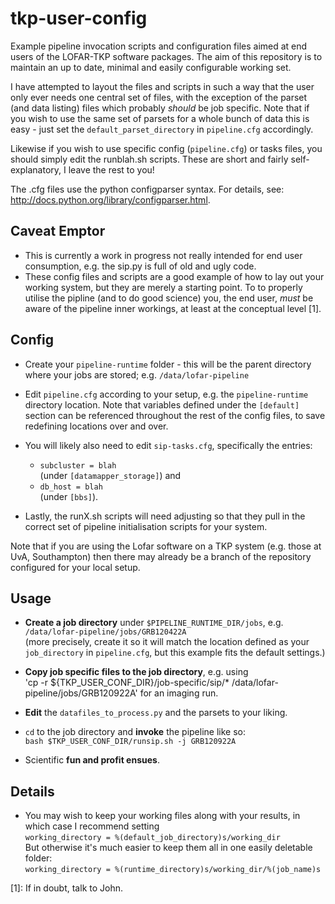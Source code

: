 tkp-user-config
===============

Example pipeline invocation scripts and configuration files aimed at end users of the LOFAR-TKP software packages. The aim of this repository is to maintain an up to date, minimal and easily configurable working set.

I have attempted to layout the files and scripts in such a way that the user only ever needs one central set of files, with the exception of the parset (and data listing) files which probably *should* be job specific. Note that if you wish to use the same set of parsets for a whole bunch of data this is easy - just set the `default_parset_directory` in `pipeline.cfg` accordingly.

Likewise if you wish to use specific config (`pipeline.cfg`) or tasks files, you should simply edit the runblah.sh scripts. These are short and fairly self-explanatory, I leave the rest to you!


The .cfg files use the python configparser syntax. For details, see: <http://docs.python.org/library/configparser.html>.

Caveat Emptor
---
- This is currently a work in progress not really intended for end user consumption, e.g. the sip.py is full of old and ugly code.
- These config files and scripts are a good example of how to lay out your working system, but they are merely a starting point. 
To to properly utilise the pipline (and to do good science) you, the end user, *must* be aware of the pipeline inner workings, at least at the conceptual level [1].

Config
---

- Create your `pipeline-runtime` folder - this will be the parent directory where your jobs are stored; e.g. `/data/lofar-pipeline`

- Edit `pipeline.cfg` according to your setup, e.g. the `pipeline-runtime` directory location. Note that variables defined under the `[default]` section can be referenced throughout the rest of the config files, to save redefining locations over and over.

- You will likely also need to edit `sip-tasks.cfg`, specifically the entries:  
   - `subcluster = blah`    
    (under `[datamapper_storage]`)
    and  
   -  `db_host = blah`  
    (under `[bbs]`).  
    

- Lastly, the runX.sh scripts will need adjusting so that they pull in the correct set of pipeline initialisation scripts for your system.

Note that if you are using the Lofar software on a TKP system (e.g. those at UvA, Southampton) then there may already be a branch of the repository configured for your local setup.

Usage
---

- **Create a job directory** under `$PIPELINE_RUNTIME_DIR/jobs`, e.g.  
`/data/lofar-pipeline/jobs/GRB120422A`   
(more precisely, create it so it will match the location defined as your `job_directory` in `pipeline.cfg`, but this example fits the default settings.)

- **Copy job specific files to the job directory**, e.g. using   
'cp -r ${TKP\_USER\_CONF_DIR}/job-specific/sip/* /data/lofar-pipeline/jobs/GRB120922A' for an imaging run.

- **Edit** the `datafiles_to_process.py` and the parsets to your liking.

- `cd` to the job directory and **invoke** the pipeline like so:  
`bash $TKP_USER_CONF_DIR/runsip.sh -j GRB120922A`

- Scientific **fun and profit ensues**.

Details
---
- You may wish to keep your working files along with your results, in which case I recommend setting   
`working_directory = %(default_job_directory)s/working_dir`  
But otherwise it's much easier to keep them all in one easily deletable folder:    
`working_directory = %(runtime_directory)s/working_dir/%(job_name)s`


[1]: If in doubt, talk to John.



